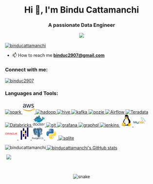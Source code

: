 <h1 align="center">Hi 👋, I'm Bindu Cattamanchi</h1>
<h3 align="center">A passionate Data Engineer</h3>

<p align="center">
  <img width="600" src="![image][(https://github.com/user-attachments/assets/71670a27-2b3e-4218-b4b8-6a31f944d178)](https://media2.giphy.com/media/v1.Y2lkPTc5MGI3NjExMWdidmgxN3A1Mnoxa3dhc3BqeHd1czgxb3I3bXJpbzk4NW16emNnayZlcD12MV9pbnRlcm5hbF9naWZfYnlfaWQmY3Q9Zw/2IudUHdI075HL02Pkk/giphy.webp)
">
</p>



<p align="left"> <a href="https://github.com/ryo-ma/github-profile-trophy"><img src="https://github-profile-trophy.vercel.app/?username=binducattamanchi" alt="binducattamanchi" /></a> </p>

- 📫 How to reach me **binduc2907@gmail.com**

<h3 align="left">Connect with me:</h3>
<p align="left">
<a href="https://www.leetcode.com/u/binduc2907/" target="blank"><img align="center" src="![image](https://github.com/user-attachments/assets/4fa8a88d-18a4-4f07-9c06-9dc9173b59d5)
" alt="binduc2907" height="30" width="40" /></a>
</p>

<h3 align="left">Languages and Tools:</h3>
<p align="left"> 
  <a href="https://spark.apache.org/" target="_blank" rel="noreferrer"> <img src="![image](https://github.com/user-attachments/assets/4d1733bf-72be-4d56-bd42-c32cb9dca2a9)" alt="spark" width="40" height="40"/> </a> 
  <a href="https://aws.amazon.com" target="_blank" rel="noreferrer"> <img src="https://raw.githubusercontent.com/devicons/devicon/master/icons/amazonwebservices/amazonwebservices-original-wordmark.svg" alt="aws" width="40" height="40"/> </a> 
  <a href="https://hadoop.apache.org/" target="_blank" rel="noreferrer"> <img src="![image](https://github.com/user-attachments/assets/149f97c7-9ff6-43b1-9c57-7217ced77399)" alt="hadoop" width="40" height="40"/> </a> 
  <a href="https://hive.apache.org/" target="_blank" rel="noreferrer"> <img src="![image](https://github.com/user-attachments/assets/4ecefa61-a3b5-4027-ade8-d4c5c1967c0f)" alt="hive" width="40" height="40"/> </a> 
  <a href="https://kafka.apache.org/" target="_blank" rel="noreferrer"> <img src="![image](https://github.com/user-attachments/assets/a0f5e901-2fc7-420f-81a7-9874ebed0bde)" alt="kafka" width="40" height="40"/> </a> 
  <a href="https://oozie.apache.org/" target="_blank" rel="noreferrer"> <img src="![image](https://github.com/user-attachments/assets/f0681eaf-42eb-4b7f-8afa-e2ecc7bf20a6)" alt="oozie" width="40" height="40"/> </a> 
  <a href="https://airflow.apache.org/" target="_blank" rel="noreferrer"> <img src="![image](https://github.com/user-attachments/assets/c285a104-069c-4909-bdc5-d59d471a9582)" alt="Airflow" width="40" height="40"/> </a> 
  <a href="https://www.teradata.com/" target="_blank" rel="noreferrer"> <img src="![image](https://github.com/user-attachments/assets/6587ea8e-00a0-4a2e-8cab-24cad7f4a383)" alt="Teradata" width="40" height="40"/> </a> 
  <a href="https://databricks.com/" target="_blank" rel="noreferrer"> <img src="![image](https://github.com/user-attachments/assets/70898c5f-0bd0-4589-b17b-e3f30a28850f)" alt="Databricks" width="40" height="40"/> </a>
 <a href="https://www.docker.com/" target="_blank" rel="noreferrer"> <img src="https://raw.githubusercontent.com/devicons/devicon/master/icons/docker/docker-original-wordmark.svg" alt="docker" width="40" height="40"/> </a> 
 <a href="https://git-scm.com/" target="_blank" rel="noreferrer"> <img src="https://www.vectorlogo.zone/logos/git-scm/git-scm-icon.svg" alt="git" width="40" height="40"/> </a> 
  <a href="https://grafana.com" target="_blank" rel="noreferrer"> <img src="https://www.vectorlogo.zone/logos/grafana/grafana-icon.svg" alt="grafana" width="40" height="40"/> </a>
  <a href="https://graphql.org" target="_blank" rel="noreferrer"> <img src="https://www.vectorlogo.zone/logos/graphql/graphql-icon.svg" alt="graphql" width="40" height="40"/> </a> 
  <a href="https://www.jenkins.io" target="_blank" rel="noreferrer"> <img src="https://www.vectorlogo.zone/logos/jenkins/jenkins-icon.svg" alt="jenkins" width="40" height="40"/> </a> 
  <a href="https://www.linux.org/" target="_blank" rel="noreferrer"> <img src="https://raw.githubusercontent.com/devicons/devicon/master/icons/linux/linux-original.svg" alt="linux" width="40" height="40"/> </a> 
  <a href="https://www.mysql.com/" target="_blank" rel="noreferrer"> <img src="https://raw.githubusercontent.com/devicons/devicon/master/icons/mysql/mysql-original-wordmark.svg" alt="mysql" width="40" height="40"/> </a>
  <a href="https://www.oracle.com/" target="_blank" rel="noreferrer"> <img src="https://raw.githubusercontent.com/devicons/devicon/master/icons/oracle/oracle-original.svg" alt="oracle" width="40" height="40"/> </a>
  <a href="https://pandas.pydata.org/" target="_blank" rel="noreferrer"> <img src="https://raw.githubusercontent.com/devicons/devicon/2ae2a900d2f041da66e950e4d48052658d850630/icons/pandas/pandas-original.svg" alt="pandas" width="40" height="40"/> </a>
  <a href="https://www.postgresql.org" target="_blank" rel="noreferrer"> <img src="https://raw.githubusercontent.com/devicons/devicon/master/icons/postgresql/postgresql-original-wordmark.svg" alt="postgresql" width="40" height="40"/> </a> 
  <a href="https://www.python.org" target="_blank" rel="noreferrer"> <img src="https://raw.githubusercontent.com/devicons/devicon/master/icons/python/python-original.svg" alt="python" width="40" height="40"/> </a> 
  <a href="https://www.sqlite.org/" target="_blank" rel="noreferrer"> <img src="https://www.vectorlogo.zone/logos/sqlite/sqlite-icon.svg" alt="sqlite" width="40" height="40"/> </a> 
</p>

<p><img align="left" src="https://github-readme-stats.vercel.app/api/top-langs?username=binducattamanchi&show_icons=true&locale=en&layout=compact" alt="binducattamanchi" /></p>


<a href="http://www.github.com/binducattamanchi"><p>&nbsp;<img align="center" img src="https://github-readme-stats.vercel.app/api?username=binducattamanchi&show_icons=true&hide=&count_private=true&title_color=22c55e&text_color=ffffff&icon_color=facc15&bg_color=1e3a8a&hide_border=true&show_icons=true" alt="binducattamanchi's GitHub stats" /></a></p>

<p>&nbsp;<img align="center" <a href="http://www.github.com/binducattamanchi"><img src="https://github-readme-streak-stats.herokuapp.com/?user=binducattamanchi&stroke=ffffff&background=1e3a8a&ring=22c55e&fire=22c55e&currStreakNum=ffffff&currStreakLabel=22c55e&sideNums=ffffff&sideLabels=ffffff&dates=ffffff&hide_border=true" /></a>

<div id="header" align="center">
  <img src="https://komarev.com/ghpvc/?username=binducattamanchi&style=for-the-badge&color=blue" alt=""/>
</div>


<p align="center">
 <img width="1000" src="assets/github-snake.svg" alt="snake"/>
</p>
